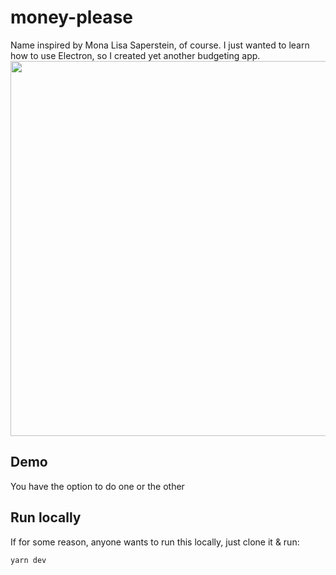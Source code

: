 # money-please
Name inspired by Mona Lisa Saperstein, of course. 
I just wanted to learn how to use Electron, so I created yet another budgeting app.
<img src="https://github.com/user-attachments/assets/f96b14c5-ea0d-40c8-821b-4298a43d7711" width="600px" />

## Demo
<!-- <img> of app -->
You have the option to do one or the other

## Run locally
If for some reason, anyone wants to run this locally, just clone it & run:
```bash
yarn dev
```

